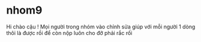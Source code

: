 # nhom9
Hi chào cậu !
Mọi người trong nhóm vào chỉnh sửa giúp với
mỗi người 1 dòng thôi là được rồi
để còn nộp luôn cho đỡ phải rắc rối
